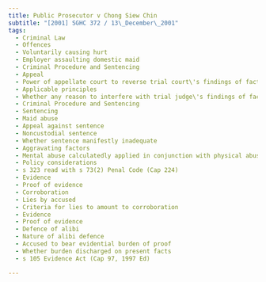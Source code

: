 ```yaml
---
title: Public Prosecutor v Chong Siew Chin 
subtitle: "[2001] SGHC 372 / 13\_December\_2001"
tags:
  - Criminal Law
  - Offences
  - Voluntarily causing hurt
  - Employer assaulting domestic maid
  - Criminal Procedure and Sentencing
  - Appeal
  - Power of appellate court to reverse trial court\'s findings of fact
  - Applicable principles
  - Whether any reason to interfere with trial judge\'s findings of fact
  - Criminal Procedure and Sentencing
  - Sentencing
  - Maid abuse
  - Appeal against sentence
  - Noncustodial sentence
  - Whether sentence manifestly inadequate
  - Aggravating factors
  - Mental abuse calculatedly applied in conjunction with physical abuse
  - Policy considerations
  - s 323 read with s 73(2) Penal Code (Cap 224)
  - Evidence
  - Proof of evidence
  - Corroboration
  - Lies by accused
  - Criteria for lies to amount to corroboration
  - Evidence
  - Proof of evidence
  - Defence of alibi
  - Nature of alibi defence
  - Accused to bear evidential burden of proof
  - Whether burden discharged on present facts
  - s 105 Evidence Act (Cap 97, 1997 Ed)

---
```


